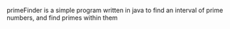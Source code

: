 primeFinder is a simple program written in java to find an interval of prime numbers, and find primes within them
